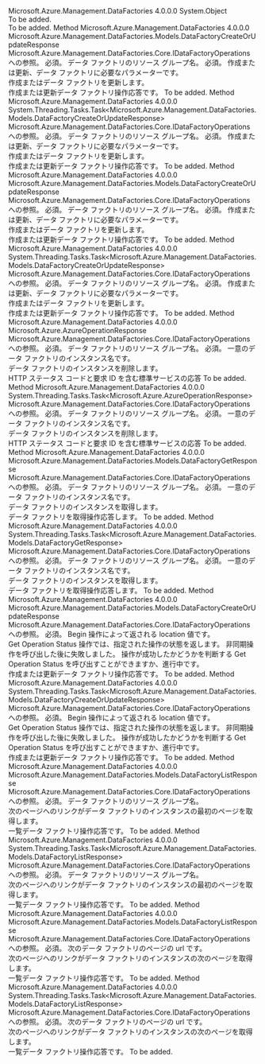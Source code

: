 <Type Name="DataFactoryOperationsExtensions" FullName="Microsoft.Azure.Management.DataFactories.Core.DataFactoryOperationsExtensions">
  <TypeSignature Language="C#" Value="public static class DataFactoryOperationsExtensions" />
  <TypeSignature Language="ILAsm" Value=".class public auto ansi abstract sealed beforefieldinit DataFactoryOperationsExtensions extends System.Object" />
  <TypeSignature Language="DocId" Value="T:Microsoft.Azure.Management.DataFactories.Core.DataFactoryOperationsExtensions" />
  <TypeSignature Language="VB.NET" Value="Public Module DataFactoryOperationsExtensions" />
  <TypeSignature Language="F#" Value="type DataFactoryOperationsExtensions = class" />
  <AssemblyInfo>
    <AssemblyName>Microsoft.Azure.Management.DataFactories</AssemblyName>
    <AssemblyVersion>4.0.0.0</AssemblyVersion>
  </AssemblyInfo>
  <Base>
    <BaseTypeName>System.Object</BaseTypeName>
  </Base>
  <Interfaces />
  <Docs>
    <summary>To be added.</summary>
    <remarks>To be added.</remarks>
  </Docs>
  <Members>
    <Member MemberName="BeginCreateOrUpdate">
      <MemberSignature Language="C#" Value="public static Microsoft.Azure.Management.DataFactories.Models.DataFactoryCreateOrUpdateResponse BeginCreateOrUpdate (this Microsoft.Azure.Management.DataFactories.Core.IDataFactoryOperations operations, string resourceGroupName, Microsoft.Azure.Management.DataFactories.Models.DataFactoryCreateOrUpdateParameters parameters);" />
      <MemberSignature Language="ILAsm" Value=".method public static hidebysig class Microsoft.Azure.Management.DataFactories.Models.DataFactoryCreateOrUpdateResponse BeginCreateOrUpdate(class Microsoft.Azure.Management.DataFactories.Core.IDataFactoryOperations operations, string resourceGroupName, class Microsoft.Azure.Management.DataFactories.Models.DataFactoryCreateOrUpdateParameters parameters) cil managed" />
      <MemberSignature Language="DocId" Value="M:Microsoft.Azure.Management.DataFactories.Core.DataFactoryOperationsExtensions.BeginCreateOrUpdate(Microsoft.Azure.Management.DataFactories.Core.IDataFactoryOperations,System.String,Microsoft.Azure.Management.DataFactories.Models.DataFactoryCreateOrUpdateParameters)" />
      <MemberSignature Language="VB.NET" Value="&lt;Extension()&gt;&#xA;Public Function BeginCreateOrUpdate (operations As IDataFactoryOperations, resourceGroupName As String, parameters As DataFactoryCreateOrUpdateParameters) As DataFactoryCreateOrUpdateResponse" />
      <MemberSignature Language="F#" Value="static member BeginCreateOrUpdate : Microsoft.Azure.Management.DataFactories.Core.IDataFactoryOperations * string * Microsoft.Azure.Management.DataFactories.Models.DataFactoryCreateOrUpdateParameters -&gt; Microsoft.Azure.Management.DataFactories.Models.DataFactoryCreateOrUpdateResponse" Usage="Microsoft.Azure.Management.DataFactories.Core.DataFactoryOperationsExtensions.BeginCreateOrUpdate (operations, resourceGroupName, parameters)" />
      <MemberType>Method</MemberType>
      <AssemblyInfo>
        <AssemblyName>Microsoft.Azure.Management.DataFactories</AssemblyName>
        <AssemblyVersion>4.0.0.0</AssemblyVersion>
      </AssemblyInfo>
      <ReturnValue>
        <ReturnType>Microsoft.Azure.Management.DataFactories.Models.DataFactoryCreateOrUpdateResponse</ReturnType>
      </ReturnValue>
      <Parameters>
        <Parameter Name="operations" Type="Microsoft.Azure.Management.DataFactories.Core.IDataFactoryOperations" RefType="this" />
        <Parameter Name="resourceGroupName" Type="System.String" />
        <Parameter Name="parameters" Type="Microsoft.Azure.Management.DataFactories.Models.DataFactoryCreateOrUpdateParameters" />
      </Parameters>
      <Docs>
        <param name="operations">
            Microsoft.Azure.Management.DataFactories.Core.IDataFactoryOperations への参照。
            </param>
        <param name="resourceGroupName">
            必須。 データ ファクトリのリソース グループ名。
            </param>
        <param name="parameters">
            必須。 作成または更新、データ ファクトリに必要なパラメーターです。
            </param>
        <summary>
            作成またはデータ ファクトリを更新します。
            </summary>
        <returns>
            作成または更新データ ファクトリ操作応答です。
            </returns>
        <remarks>To be added.</remarks>
      </Docs>
    </Member>
    <Member MemberName="BeginCreateOrUpdateAsync">
      <MemberSignature Language="C#" Value="public static System.Threading.Tasks.Task&lt;Microsoft.Azure.Management.DataFactories.Models.DataFactoryCreateOrUpdateResponse&gt; BeginCreateOrUpdateAsync (this Microsoft.Azure.Management.DataFactories.Core.IDataFactoryOperations operations, string resourceGroupName, Microsoft.Azure.Management.DataFactories.Models.DataFactoryCreateOrUpdateParameters parameters);" />
      <MemberSignature Language="ILAsm" Value=".method public static hidebysig class System.Threading.Tasks.Task`1&lt;class Microsoft.Azure.Management.DataFactories.Models.DataFactoryCreateOrUpdateResponse&gt; BeginCreateOrUpdateAsync(class Microsoft.Azure.Management.DataFactories.Core.IDataFactoryOperations operations, string resourceGroupName, class Microsoft.Azure.Management.DataFactories.Models.DataFactoryCreateOrUpdateParameters parameters) cil managed" />
      <MemberSignature Language="DocId" Value="M:Microsoft.Azure.Management.DataFactories.Core.DataFactoryOperationsExtensions.BeginCreateOrUpdateAsync(Microsoft.Azure.Management.DataFactories.Core.IDataFactoryOperations,System.String,Microsoft.Azure.Management.DataFactories.Models.DataFactoryCreateOrUpdateParameters)" />
      <MemberSignature Language="VB.NET" Value="&lt;Extension()&gt;&#xA;Public Function BeginCreateOrUpdateAsync (operations As IDataFactoryOperations, resourceGroupName As String, parameters As DataFactoryCreateOrUpdateParameters) As Task(Of DataFactoryCreateOrUpdateResponse)" />
      <MemberSignature Language="F#" Value="static member BeginCreateOrUpdateAsync : Microsoft.Azure.Management.DataFactories.Core.IDataFactoryOperations * string * Microsoft.Azure.Management.DataFactories.Models.DataFactoryCreateOrUpdateParameters -&gt; System.Threading.Tasks.Task&lt;Microsoft.Azure.Management.DataFactories.Models.DataFactoryCreateOrUpdateResponse&gt;" Usage="Microsoft.Azure.Management.DataFactories.Core.DataFactoryOperationsExtensions.BeginCreateOrUpdateAsync (operations, resourceGroupName, parameters)" />
      <MemberType>Method</MemberType>
      <AssemblyInfo>
        <AssemblyName>Microsoft.Azure.Management.DataFactories</AssemblyName>
        <AssemblyVersion>4.0.0.0</AssemblyVersion>
      </AssemblyInfo>
      <ReturnValue>
        <ReturnType>System.Threading.Tasks.Task&lt;Microsoft.Azure.Management.DataFactories.Models.DataFactoryCreateOrUpdateResponse&gt;</ReturnType>
      </ReturnValue>
      <Parameters>
        <Parameter Name="operations" Type="Microsoft.Azure.Management.DataFactories.Core.IDataFactoryOperations" RefType="this" />
        <Parameter Name="resourceGroupName" Type="System.String" />
        <Parameter Name="parameters" Type="Microsoft.Azure.Management.DataFactories.Models.DataFactoryCreateOrUpdateParameters" />
      </Parameters>
      <Docs>
        <param name="operations">
            Microsoft.Azure.Management.DataFactories.Core.IDataFactoryOperations への参照。
            </param>
        <param name="resourceGroupName">
            必須。 データ ファクトリのリソース グループ名。
            </param>
        <param name="parameters">
            必須。 作成または更新、データ ファクトリに必要なパラメーターです。
            </param>
        <summary>
            作成またはデータ ファクトリを更新します。
            </summary>
        <returns>
            作成または更新データ ファクトリ操作応答です。
            </returns>
        <remarks>To be added.</remarks>
      </Docs>
    </Member>
    <Member MemberName="CreateOrUpdate">
      <MemberSignature Language="C#" Value="public static Microsoft.Azure.Management.DataFactories.Models.DataFactoryCreateOrUpdateResponse CreateOrUpdate (this Microsoft.Azure.Management.DataFactories.Core.IDataFactoryOperations operations, string resourceGroupName, Microsoft.Azure.Management.DataFactories.Models.DataFactoryCreateOrUpdateParameters parameters);" />
      <MemberSignature Language="ILAsm" Value=".method public static hidebysig class Microsoft.Azure.Management.DataFactories.Models.DataFactoryCreateOrUpdateResponse CreateOrUpdate(class Microsoft.Azure.Management.DataFactories.Core.IDataFactoryOperations operations, string resourceGroupName, class Microsoft.Azure.Management.DataFactories.Models.DataFactoryCreateOrUpdateParameters parameters) cil managed" />
      <MemberSignature Language="DocId" Value="M:Microsoft.Azure.Management.DataFactories.Core.DataFactoryOperationsExtensions.CreateOrUpdate(Microsoft.Azure.Management.DataFactories.Core.IDataFactoryOperations,System.String,Microsoft.Azure.Management.DataFactories.Models.DataFactoryCreateOrUpdateParameters)" />
      <MemberSignature Language="VB.NET" Value="&lt;Extension()&gt;&#xA;Public Function CreateOrUpdate (operations As IDataFactoryOperations, resourceGroupName As String, parameters As DataFactoryCreateOrUpdateParameters) As DataFactoryCreateOrUpdateResponse" />
      <MemberSignature Language="F#" Value="static member CreateOrUpdate : Microsoft.Azure.Management.DataFactories.Core.IDataFactoryOperations * string * Microsoft.Azure.Management.DataFactories.Models.DataFactoryCreateOrUpdateParameters -&gt; Microsoft.Azure.Management.DataFactories.Models.DataFactoryCreateOrUpdateResponse" Usage="Microsoft.Azure.Management.DataFactories.Core.DataFactoryOperationsExtensions.CreateOrUpdate (operations, resourceGroupName, parameters)" />
      <MemberType>Method</MemberType>
      <AssemblyInfo>
        <AssemblyName>Microsoft.Azure.Management.DataFactories</AssemblyName>
        <AssemblyVersion>4.0.0.0</AssemblyVersion>
      </AssemblyInfo>
      <ReturnValue>
        <ReturnType>Microsoft.Azure.Management.DataFactories.Models.DataFactoryCreateOrUpdateResponse</ReturnType>
      </ReturnValue>
      <Parameters>
        <Parameter Name="operations" Type="Microsoft.Azure.Management.DataFactories.Core.IDataFactoryOperations" RefType="this" />
        <Parameter Name="resourceGroupName" Type="System.String" />
        <Parameter Name="parameters" Type="Microsoft.Azure.Management.DataFactories.Models.DataFactoryCreateOrUpdateParameters" />
      </Parameters>
      <Docs>
        <param name="operations">
            Microsoft.Azure.Management.DataFactories.Core.IDataFactoryOperations への参照。
            </param>
        <param name="resourceGroupName">
            必須。 データ ファクトリのリソース グループ名。
            </param>
        <param name="parameters">
            必須。 作成または更新、データ ファクトリに必要なパラメーターです。
            </param>
        <summary>
            作成またはデータ ファクトリを更新します。
            </summary>
        <returns>
            作成または更新データ ファクトリ操作応答です。
            </returns>
        <remarks>To be added.</remarks>
      </Docs>
    </Member>
    <Member MemberName="CreateOrUpdateAsync">
      <MemberSignature Language="C#" Value="public static System.Threading.Tasks.Task&lt;Microsoft.Azure.Management.DataFactories.Models.DataFactoryCreateOrUpdateResponse&gt; CreateOrUpdateAsync (this Microsoft.Azure.Management.DataFactories.Core.IDataFactoryOperations operations, string resourceGroupName, Microsoft.Azure.Management.DataFactories.Models.DataFactoryCreateOrUpdateParameters parameters);" />
      <MemberSignature Language="ILAsm" Value=".method public static hidebysig class System.Threading.Tasks.Task`1&lt;class Microsoft.Azure.Management.DataFactories.Models.DataFactoryCreateOrUpdateResponse&gt; CreateOrUpdateAsync(class Microsoft.Azure.Management.DataFactories.Core.IDataFactoryOperations operations, string resourceGroupName, class Microsoft.Azure.Management.DataFactories.Models.DataFactoryCreateOrUpdateParameters parameters) cil managed" />
      <MemberSignature Language="DocId" Value="M:Microsoft.Azure.Management.DataFactories.Core.DataFactoryOperationsExtensions.CreateOrUpdateAsync(Microsoft.Azure.Management.DataFactories.Core.IDataFactoryOperations,System.String,Microsoft.Azure.Management.DataFactories.Models.DataFactoryCreateOrUpdateParameters)" />
      <MemberSignature Language="VB.NET" Value="&lt;Extension()&gt;&#xA;Public Function CreateOrUpdateAsync (operations As IDataFactoryOperations, resourceGroupName As String, parameters As DataFactoryCreateOrUpdateParameters) As Task(Of DataFactoryCreateOrUpdateResponse)" />
      <MemberSignature Language="F#" Value="static member CreateOrUpdateAsync : Microsoft.Azure.Management.DataFactories.Core.IDataFactoryOperations * string * Microsoft.Azure.Management.DataFactories.Models.DataFactoryCreateOrUpdateParameters -&gt; System.Threading.Tasks.Task&lt;Microsoft.Azure.Management.DataFactories.Models.DataFactoryCreateOrUpdateResponse&gt;" Usage="Microsoft.Azure.Management.DataFactories.Core.DataFactoryOperationsExtensions.CreateOrUpdateAsync (operations, resourceGroupName, parameters)" />
      <MemberType>Method</MemberType>
      <AssemblyInfo>
        <AssemblyName>Microsoft.Azure.Management.DataFactories</AssemblyName>
        <AssemblyVersion>4.0.0.0</AssemblyVersion>
      </AssemblyInfo>
      <ReturnValue>
        <ReturnType>System.Threading.Tasks.Task&lt;Microsoft.Azure.Management.DataFactories.Models.DataFactoryCreateOrUpdateResponse&gt;</ReturnType>
      </ReturnValue>
      <Parameters>
        <Parameter Name="operations" Type="Microsoft.Azure.Management.DataFactories.Core.IDataFactoryOperations" RefType="this" />
        <Parameter Name="resourceGroupName" Type="System.String" />
        <Parameter Name="parameters" Type="Microsoft.Azure.Management.DataFactories.Models.DataFactoryCreateOrUpdateParameters" />
      </Parameters>
      <Docs>
        <param name="operations">
            Microsoft.Azure.Management.DataFactories.Core.IDataFactoryOperations への参照。
            </param>
        <param name="resourceGroupName">
            必須。 データ ファクトリのリソース グループ名。
            </param>
        <param name="parameters">
            必須。 作成または更新、データ ファクトリに必要なパラメーターです。
            </param>
        <summary>
            作成またはデータ ファクトリを更新します。
            </summary>
        <returns>
            作成または更新データ ファクトリ操作応答です。
            </returns>
        <remarks>To be added.</remarks>
      </Docs>
    </Member>
    <Member MemberName="Delete">
      <MemberSignature Language="C#" Value="public static Microsoft.Azure.AzureOperationResponse Delete (this Microsoft.Azure.Management.DataFactories.Core.IDataFactoryOperations operations, string resourceGroupName, string dataFactoryName);" />
      <MemberSignature Language="ILAsm" Value=".method public static hidebysig class Microsoft.Azure.AzureOperationResponse Delete(class Microsoft.Azure.Management.DataFactories.Core.IDataFactoryOperations operations, string resourceGroupName, string dataFactoryName) cil managed" />
      <MemberSignature Language="DocId" Value="M:Microsoft.Azure.Management.DataFactories.Core.DataFactoryOperationsExtensions.Delete(Microsoft.Azure.Management.DataFactories.Core.IDataFactoryOperations,System.String,System.String)" />
      <MemberSignature Language="VB.NET" Value="&lt;Extension()&gt;&#xA;Public Function Delete (operations As IDataFactoryOperations, resourceGroupName As String, dataFactoryName As String) As AzureOperationResponse" />
      <MemberSignature Language="F#" Value="static member Delete : Microsoft.Azure.Management.DataFactories.Core.IDataFactoryOperations * string * string -&gt; Microsoft.Azure.AzureOperationResponse" Usage="Microsoft.Azure.Management.DataFactories.Core.DataFactoryOperationsExtensions.Delete (operations, resourceGroupName, dataFactoryName)" />
      <MemberType>Method</MemberType>
      <AssemblyInfo>
        <AssemblyName>Microsoft.Azure.Management.DataFactories</AssemblyName>
        <AssemblyVersion>4.0.0.0</AssemblyVersion>
      </AssemblyInfo>
      <ReturnValue>
        <ReturnType>Microsoft.Azure.AzureOperationResponse</ReturnType>
      </ReturnValue>
      <Parameters>
        <Parameter Name="operations" Type="Microsoft.Azure.Management.DataFactories.Core.IDataFactoryOperations" RefType="this" />
        <Parameter Name="resourceGroupName" Type="System.String" />
        <Parameter Name="dataFactoryName" Type="System.String" />
      </Parameters>
      <Docs>
        <param name="operations">
            Microsoft.Azure.Management.DataFactories.Core.IDataFactoryOperations への参照。
            </param>
        <param name="resourceGroupName">
            必須。 データ ファクトリのリソース グループ名。
            </param>
        <param name="dataFactoryName">
            必須。 一意のデータ ファクトリのインスタンス名です。
            </param>
        <summary>
            データ ファクトリのインスタンスを削除します。
            </summary>
        <returns>
            HTTP ステータス コードと要求 ID を含む標準サービスの応答
            </returns>
        <remarks>To be added.</remarks>
      </Docs>
    </Member>
    <Member MemberName="DeleteAsync">
      <MemberSignature Language="C#" Value="public static System.Threading.Tasks.Task&lt;Microsoft.Azure.AzureOperationResponse&gt; DeleteAsync (this Microsoft.Azure.Management.DataFactories.Core.IDataFactoryOperations operations, string resourceGroupName, string dataFactoryName);" />
      <MemberSignature Language="ILAsm" Value=".method public static hidebysig class System.Threading.Tasks.Task`1&lt;class Microsoft.Azure.AzureOperationResponse&gt; DeleteAsync(class Microsoft.Azure.Management.DataFactories.Core.IDataFactoryOperations operations, string resourceGroupName, string dataFactoryName) cil managed" />
      <MemberSignature Language="DocId" Value="M:Microsoft.Azure.Management.DataFactories.Core.DataFactoryOperationsExtensions.DeleteAsync(Microsoft.Azure.Management.DataFactories.Core.IDataFactoryOperations,System.String,System.String)" />
      <MemberSignature Language="VB.NET" Value="&lt;Extension()&gt;&#xA;Public Function DeleteAsync (operations As IDataFactoryOperations, resourceGroupName As String, dataFactoryName As String) As Task(Of AzureOperationResponse)" />
      <MemberSignature Language="F#" Value="static member DeleteAsync : Microsoft.Azure.Management.DataFactories.Core.IDataFactoryOperations * string * string -&gt; System.Threading.Tasks.Task&lt;Microsoft.Azure.AzureOperationResponse&gt;" Usage="Microsoft.Azure.Management.DataFactories.Core.DataFactoryOperationsExtensions.DeleteAsync (operations, resourceGroupName, dataFactoryName)" />
      <MemberType>Method</MemberType>
      <AssemblyInfo>
        <AssemblyName>Microsoft.Azure.Management.DataFactories</AssemblyName>
        <AssemblyVersion>4.0.0.0</AssemblyVersion>
      </AssemblyInfo>
      <ReturnValue>
        <ReturnType>System.Threading.Tasks.Task&lt;Microsoft.Azure.AzureOperationResponse&gt;</ReturnType>
      </ReturnValue>
      <Parameters>
        <Parameter Name="operations" Type="Microsoft.Azure.Management.DataFactories.Core.IDataFactoryOperations" RefType="this" />
        <Parameter Name="resourceGroupName" Type="System.String" />
        <Parameter Name="dataFactoryName" Type="System.String" />
      </Parameters>
      <Docs>
        <param name="operations">
            Microsoft.Azure.Management.DataFactories.Core.IDataFactoryOperations への参照。
            </param>
        <param name="resourceGroupName">
            必須。 データ ファクトリのリソース グループ名。
            </param>
        <param name="dataFactoryName">
            必須。 一意のデータ ファクトリのインスタンス名です。
            </param>
        <summary>
            データ ファクトリのインスタンスを削除します。
            </summary>
        <returns>
            HTTP ステータス コードと要求 ID を含む標準サービスの応答
            </returns>
        <remarks>To be added.</remarks>
      </Docs>
    </Member>
    <Member MemberName="Get">
      <MemberSignature Language="C#" Value="public static Microsoft.Azure.Management.DataFactories.Models.DataFactoryGetResponse Get (this Microsoft.Azure.Management.DataFactories.Core.IDataFactoryOperations operations, string resourceGroupName, string dataFactoryName);" />
      <MemberSignature Language="ILAsm" Value=".method public static hidebysig class Microsoft.Azure.Management.DataFactories.Models.DataFactoryGetResponse Get(class Microsoft.Azure.Management.DataFactories.Core.IDataFactoryOperations operations, string resourceGroupName, string dataFactoryName) cil managed" />
      <MemberSignature Language="DocId" Value="M:Microsoft.Azure.Management.DataFactories.Core.DataFactoryOperationsExtensions.Get(Microsoft.Azure.Management.DataFactories.Core.IDataFactoryOperations,System.String,System.String)" />
      <MemberSignature Language="VB.NET" Value="&lt;Extension()&gt;&#xA;Public Function Get (operations As IDataFactoryOperations, resourceGroupName As String, dataFactoryName As String) As DataFactoryGetResponse" />
      <MemberSignature Language="F#" Value="static member Get : Microsoft.Azure.Management.DataFactories.Core.IDataFactoryOperations * string * string -&gt; Microsoft.Azure.Management.DataFactories.Models.DataFactoryGetResponse" Usage="Microsoft.Azure.Management.DataFactories.Core.DataFactoryOperationsExtensions.Get (operations, resourceGroupName, dataFactoryName)" />
      <MemberType>Method</MemberType>
      <AssemblyInfo>
        <AssemblyName>Microsoft.Azure.Management.DataFactories</AssemblyName>
        <AssemblyVersion>4.0.0.0</AssemblyVersion>
      </AssemblyInfo>
      <ReturnValue>
        <ReturnType>Microsoft.Azure.Management.DataFactories.Models.DataFactoryGetResponse</ReturnType>
      </ReturnValue>
      <Parameters>
        <Parameter Name="operations" Type="Microsoft.Azure.Management.DataFactories.Core.IDataFactoryOperations" RefType="this" />
        <Parameter Name="resourceGroupName" Type="System.String" />
        <Parameter Name="dataFactoryName" Type="System.String" />
      </Parameters>
      <Docs>
        <param name="operations">
            Microsoft.Azure.Management.DataFactories.Core.IDataFactoryOperations への参照。
            </param>
        <param name="resourceGroupName">
            必須。 データ ファクトリのリソース グループ名。
            </param>
        <param name="dataFactoryName">
            必須。 一意のデータ ファクトリのインスタンス名です。
            </param>
        <summary>
            データ ファクトリのインスタンスを取得します。
            </summary>
        <returns>
            データ ファクトリを取得操作応答します。
            </returns>
        <remarks>To be added.</remarks>
      </Docs>
    </Member>
    <Member MemberName="GetAsync">
      <MemberSignature Language="C#" Value="public static System.Threading.Tasks.Task&lt;Microsoft.Azure.Management.DataFactories.Models.DataFactoryGetResponse&gt; GetAsync (this Microsoft.Azure.Management.DataFactories.Core.IDataFactoryOperations operations, string resourceGroupName, string dataFactoryName);" />
      <MemberSignature Language="ILAsm" Value=".method public static hidebysig class System.Threading.Tasks.Task`1&lt;class Microsoft.Azure.Management.DataFactories.Models.DataFactoryGetResponse&gt; GetAsync(class Microsoft.Azure.Management.DataFactories.Core.IDataFactoryOperations operations, string resourceGroupName, string dataFactoryName) cil managed" />
      <MemberSignature Language="DocId" Value="M:Microsoft.Azure.Management.DataFactories.Core.DataFactoryOperationsExtensions.GetAsync(Microsoft.Azure.Management.DataFactories.Core.IDataFactoryOperations,System.String,System.String)" />
      <MemberSignature Language="VB.NET" Value="&lt;Extension()&gt;&#xA;Public Function GetAsync (operations As IDataFactoryOperations, resourceGroupName As String, dataFactoryName As String) As Task(Of DataFactoryGetResponse)" />
      <MemberSignature Language="F#" Value="static member GetAsync : Microsoft.Azure.Management.DataFactories.Core.IDataFactoryOperations * string * string -&gt; System.Threading.Tasks.Task&lt;Microsoft.Azure.Management.DataFactories.Models.DataFactoryGetResponse&gt;" Usage="Microsoft.Azure.Management.DataFactories.Core.DataFactoryOperationsExtensions.GetAsync (operations, resourceGroupName, dataFactoryName)" />
      <MemberType>Method</MemberType>
      <AssemblyInfo>
        <AssemblyName>Microsoft.Azure.Management.DataFactories</AssemblyName>
        <AssemblyVersion>4.0.0.0</AssemblyVersion>
      </AssemblyInfo>
      <ReturnValue>
        <ReturnType>System.Threading.Tasks.Task&lt;Microsoft.Azure.Management.DataFactories.Models.DataFactoryGetResponse&gt;</ReturnType>
      </ReturnValue>
      <Parameters>
        <Parameter Name="operations" Type="Microsoft.Azure.Management.DataFactories.Core.IDataFactoryOperations" RefType="this" />
        <Parameter Name="resourceGroupName" Type="System.String" />
        <Parameter Name="dataFactoryName" Type="System.String" />
      </Parameters>
      <Docs>
        <param name="operations">
            Microsoft.Azure.Management.DataFactories.Core.IDataFactoryOperations への参照。
            </param>
        <param name="resourceGroupName">
            必須。 データ ファクトリのリソース グループ名。
            </param>
        <param name="dataFactoryName">
            必須。 一意のデータ ファクトリのインスタンス名です。
            </param>
        <summary>
            データ ファクトリのインスタンスを取得します。
            </summary>
        <returns>
            データ ファクトリを取得操作応答します。
            </returns>
        <remarks>To be added.</remarks>
      </Docs>
    </Member>
    <Member MemberName="GetCreateOrUpdateStatus">
      <MemberSignature Language="C#" Value="public static Microsoft.Azure.Management.DataFactories.Models.DataFactoryCreateOrUpdateResponse GetCreateOrUpdateStatus (this Microsoft.Azure.Management.DataFactories.Core.IDataFactoryOperations operations, string operationStatusLink);" />
      <MemberSignature Language="ILAsm" Value=".method public static hidebysig class Microsoft.Azure.Management.DataFactories.Models.DataFactoryCreateOrUpdateResponse GetCreateOrUpdateStatus(class Microsoft.Azure.Management.DataFactories.Core.IDataFactoryOperations operations, string operationStatusLink) cil managed" />
      <MemberSignature Language="DocId" Value="M:Microsoft.Azure.Management.DataFactories.Core.DataFactoryOperationsExtensions.GetCreateOrUpdateStatus(Microsoft.Azure.Management.DataFactories.Core.IDataFactoryOperations,System.String)" />
      <MemberSignature Language="VB.NET" Value="&lt;Extension()&gt;&#xA;Public Function GetCreateOrUpdateStatus (operations As IDataFactoryOperations, operationStatusLink As String) As DataFactoryCreateOrUpdateResponse" />
      <MemberSignature Language="F#" Value="static member GetCreateOrUpdateStatus : Microsoft.Azure.Management.DataFactories.Core.IDataFactoryOperations * string -&gt; Microsoft.Azure.Management.DataFactories.Models.DataFactoryCreateOrUpdateResponse" Usage="Microsoft.Azure.Management.DataFactories.Core.DataFactoryOperationsExtensions.GetCreateOrUpdateStatus (operations, operationStatusLink)" />
      <MemberType>Method</MemberType>
      <AssemblyInfo>
        <AssemblyName>Microsoft.Azure.Management.DataFactories</AssemblyName>
        <AssemblyVersion>4.0.0.0</AssemblyVersion>
      </AssemblyInfo>
      <ReturnValue>
        <ReturnType>Microsoft.Azure.Management.DataFactories.Models.DataFactoryCreateOrUpdateResponse</ReturnType>
      </ReturnValue>
      <Parameters>
        <Parameter Name="operations" Type="Microsoft.Azure.Management.DataFactories.Core.IDataFactoryOperations" RefType="this" />
        <Parameter Name="operationStatusLink" Type="System.String" />
      </Parameters>
      <Docs>
        <param name="operations">
            Microsoft.Azure.Management.DataFactories.Core.IDataFactoryOperations への参照。
            </param>
        <param name="operationStatusLink">
            必須。 Begin 操作によって返される location 値です。
            </param>
        <summary>
            Get Operation Status 操作では、指定された操作の状態を返します。 非同期操作を呼び出した後に失敗しました。 操作が成功したかどうかを判断する Get Operation Status を呼び出すことができますか、進行中です。
            </summary>
        <returns>
            作成または更新データ ファクトリ操作応答です。
            </returns>
        <remarks>To be added.</remarks>
      </Docs>
    </Member>
    <Member MemberName="GetCreateOrUpdateStatusAsync">
      <MemberSignature Language="C#" Value="public static System.Threading.Tasks.Task&lt;Microsoft.Azure.Management.DataFactories.Models.DataFactoryCreateOrUpdateResponse&gt; GetCreateOrUpdateStatusAsync (this Microsoft.Azure.Management.DataFactories.Core.IDataFactoryOperations operations, string operationStatusLink);" />
      <MemberSignature Language="ILAsm" Value=".method public static hidebysig class System.Threading.Tasks.Task`1&lt;class Microsoft.Azure.Management.DataFactories.Models.DataFactoryCreateOrUpdateResponse&gt; GetCreateOrUpdateStatusAsync(class Microsoft.Azure.Management.DataFactories.Core.IDataFactoryOperations operations, string operationStatusLink) cil managed" />
      <MemberSignature Language="DocId" Value="M:Microsoft.Azure.Management.DataFactories.Core.DataFactoryOperationsExtensions.GetCreateOrUpdateStatusAsync(Microsoft.Azure.Management.DataFactories.Core.IDataFactoryOperations,System.String)" />
      <MemberSignature Language="VB.NET" Value="&lt;Extension()&gt;&#xA;Public Function GetCreateOrUpdateStatusAsync (operations As IDataFactoryOperations, operationStatusLink As String) As Task(Of DataFactoryCreateOrUpdateResponse)" />
      <MemberSignature Language="F#" Value="static member GetCreateOrUpdateStatusAsync : Microsoft.Azure.Management.DataFactories.Core.IDataFactoryOperations * string -&gt; System.Threading.Tasks.Task&lt;Microsoft.Azure.Management.DataFactories.Models.DataFactoryCreateOrUpdateResponse&gt;" Usage="Microsoft.Azure.Management.DataFactories.Core.DataFactoryOperationsExtensions.GetCreateOrUpdateStatusAsync (operations, operationStatusLink)" />
      <MemberType>Method</MemberType>
      <AssemblyInfo>
        <AssemblyName>Microsoft.Azure.Management.DataFactories</AssemblyName>
        <AssemblyVersion>4.0.0.0</AssemblyVersion>
      </AssemblyInfo>
      <ReturnValue>
        <ReturnType>System.Threading.Tasks.Task&lt;Microsoft.Azure.Management.DataFactories.Models.DataFactoryCreateOrUpdateResponse&gt;</ReturnType>
      </ReturnValue>
      <Parameters>
        <Parameter Name="operations" Type="Microsoft.Azure.Management.DataFactories.Core.IDataFactoryOperations" RefType="this" />
        <Parameter Name="operationStatusLink" Type="System.String" />
      </Parameters>
      <Docs>
        <param name="operations">
            Microsoft.Azure.Management.DataFactories.Core.IDataFactoryOperations への参照。
            </param>
        <param name="operationStatusLink">
            必須。 Begin 操作によって返される location 値です。
            </param>
        <summary>
            Get Operation Status 操作では、指定された操作の状態を返します。 非同期操作を呼び出した後に失敗しました。 操作が成功したかどうかを判断する Get Operation Status を呼び出すことができますか、進行中です。
            </summary>
        <returns>
            作成または更新データ ファクトリ操作応答です。
            </returns>
        <remarks>To be added.</remarks>
      </Docs>
    </Member>
    <Member MemberName="List">
      <MemberSignature Language="C#" Value="public static Microsoft.Azure.Management.DataFactories.Models.DataFactoryListResponse List (this Microsoft.Azure.Management.DataFactories.Core.IDataFactoryOperations operations, string resourceGroupName);" />
      <MemberSignature Language="ILAsm" Value=".method public static hidebysig class Microsoft.Azure.Management.DataFactories.Models.DataFactoryListResponse List(class Microsoft.Azure.Management.DataFactories.Core.IDataFactoryOperations operations, string resourceGroupName) cil managed" />
      <MemberSignature Language="DocId" Value="M:Microsoft.Azure.Management.DataFactories.Core.DataFactoryOperationsExtensions.List(Microsoft.Azure.Management.DataFactories.Core.IDataFactoryOperations,System.String)" />
      <MemberSignature Language="VB.NET" Value="&lt;Extension()&gt;&#xA;Public Function List (operations As IDataFactoryOperations, resourceGroupName As String) As DataFactoryListResponse" />
      <MemberSignature Language="F#" Value="static member List : Microsoft.Azure.Management.DataFactories.Core.IDataFactoryOperations * string -&gt; Microsoft.Azure.Management.DataFactories.Models.DataFactoryListResponse" Usage="Microsoft.Azure.Management.DataFactories.Core.DataFactoryOperationsExtensions.List (operations, resourceGroupName)" />
      <MemberType>Method</MemberType>
      <AssemblyInfo>
        <AssemblyName>Microsoft.Azure.Management.DataFactories</AssemblyName>
        <AssemblyVersion>4.0.0.0</AssemblyVersion>
      </AssemblyInfo>
      <ReturnValue>
        <ReturnType>Microsoft.Azure.Management.DataFactories.Models.DataFactoryListResponse</ReturnType>
      </ReturnValue>
      <Parameters>
        <Parameter Name="operations" Type="Microsoft.Azure.Management.DataFactories.Core.IDataFactoryOperations" RefType="this" />
        <Parameter Name="resourceGroupName" Type="System.String" />
      </Parameters>
      <Docs>
        <param name="operations">
            Microsoft.Azure.Management.DataFactories.Core.IDataFactoryOperations への参照。
            </param>
        <param name="resourceGroupName">
            必須。 データ ファクトリのリソース グループ名。
            </param>
        <summary>
            次のページへのリンクがデータ ファクトリのインスタンスの最初のページを取得します。
            </summary>
        <returns>
            一覧データ ファクトリ操作応答です。
            </returns>
        <remarks>To be added.</remarks>
      </Docs>
    </Member>
    <Member MemberName="ListAsync">
      <MemberSignature Language="C#" Value="public static System.Threading.Tasks.Task&lt;Microsoft.Azure.Management.DataFactories.Models.DataFactoryListResponse&gt; ListAsync (this Microsoft.Azure.Management.DataFactories.Core.IDataFactoryOperations operations, string resourceGroupName);" />
      <MemberSignature Language="ILAsm" Value=".method public static hidebysig class System.Threading.Tasks.Task`1&lt;class Microsoft.Azure.Management.DataFactories.Models.DataFactoryListResponse&gt; ListAsync(class Microsoft.Azure.Management.DataFactories.Core.IDataFactoryOperations operations, string resourceGroupName) cil managed" />
      <MemberSignature Language="DocId" Value="M:Microsoft.Azure.Management.DataFactories.Core.DataFactoryOperationsExtensions.ListAsync(Microsoft.Azure.Management.DataFactories.Core.IDataFactoryOperations,System.String)" />
      <MemberSignature Language="VB.NET" Value="&lt;Extension()&gt;&#xA;Public Function ListAsync (operations As IDataFactoryOperations, resourceGroupName As String) As Task(Of DataFactoryListResponse)" />
      <MemberSignature Language="F#" Value="static member ListAsync : Microsoft.Azure.Management.DataFactories.Core.IDataFactoryOperations * string -&gt; System.Threading.Tasks.Task&lt;Microsoft.Azure.Management.DataFactories.Models.DataFactoryListResponse&gt;" Usage="Microsoft.Azure.Management.DataFactories.Core.DataFactoryOperationsExtensions.ListAsync (operations, resourceGroupName)" />
      <MemberType>Method</MemberType>
      <AssemblyInfo>
        <AssemblyName>Microsoft.Azure.Management.DataFactories</AssemblyName>
        <AssemblyVersion>4.0.0.0</AssemblyVersion>
      </AssemblyInfo>
      <ReturnValue>
        <ReturnType>System.Threading.Tasks.Task&lt;Microsoft.Azure.Management.DataFactories.Models.DataFactoryListResponse&gt;</ReturnType>
      </ReturnValue>
      <Parameters>
        <Parameter Name="operations" Type="Microsoft.Azure.Management.DataFactories.Core.IDataFactoryOperations" RefType="this" />
        <Parameter Name="resourceGroupName" Type="System.String" />
      </Parameters>
      <Docs>
        <param name="operations">
            Microsoft.Azure.Management.DataFactories.Core.IDataFactoryOperations への参照。
            </param>
        <param name="resourceGroupName">
            必須。 データ ファクトリのリソース グループ名。
            </param>
        <summary>
            次のページへのリンクがデータ ファクトリのインスタンスの最初のページを取得します。
            </summary>
        <returns>
            一覧データ ファクトリ操作応答です。
            </returns>
        <remarks>To be added.</remarks>
      </Docs>
    </Member>
    <Member MemberName="ListNext">
      <MemberSignature Language="C#" Value="public static Microsoft.Azure.Management.DataFactories.Models.DataFactoryListResponse ListNext (this Microsoft.Azure.Management.DataFactories.Core.IDataFactoryOperations operations, string nextLink);" />
      <MemberSignature Language="ILAsm" Value=".method public static hidebysig class Microsoft.Azure.Management.DataFactories.Models.DataFactoryListResponse ListNext(class Microsoft.Azure.Management.DataFactories.Core.IDataFactoryOperations operations, string nextLink) cil managed" />
      <MemberSignature Language="DocId" Value="M:Microsoft.Azure.Management.DataFactories.Core.DataFactoryOperationsExtensions.ListNext(Microsoft.Azure.Management.DataFactories.Core.IDataFactoryOperations,System.String)" />
      <MemberSignature Language="VB.NET" Value="&lt;Extension()&gt;&#xA;Public Function ListNext (operations As IDataFactoryOperations, nextLink As String) As DataFactoryListResponse" />
      <MemberSignature Language="F#" Value="static member ListNext : Microsoft.Azure.Management.DataFactories.Core.IDataFactoryOperations * string -&gt; Microsoft.Azure.Management.DataFactories.Models.DataFactoryListResponse" Usage="Microsoft.Azure.Management.DataFactories.Core.DataFactoryOperationsExtensions.ListNext (operations, nextLink)" />
      <MemberType>Method</MemberType>
      <AssemblyInfo>
        <AssemblyName>Microsoft.Azure.Management.DataFactories</AssemblyName>
        <AssemblyVersion>4.0.0.0</AssemblyVersion>
      </AssemblyInfo>
      <ReturnValue>
        <ReturnType>Microsoft.Azure.Management.DataFactories.Models.DataFactoryListResponse</ReturnType>
      </ReturnValue>
      <Parameters>
        <Parameter Name="operations" Type="Microsoft.Azure.Management.DataFactories.Core.IDataFactoryOperations" RefType="this" />
        <Parameter Name="nextLink" Type="System.String" />
      </Parameters>
      <Docs>
        <param name="operations">
            Microsoft.Azure.Management.DataFactories.Core.IDataFactoryOperations への参照。
            </param>
        <param name="nextLink">
            必須。 次のデータ ファクトリのページの url です。
            </param>
        <summary>
            次のページへのリンクがデータ ファクトリのインスタンスの次のページを取得します。
            </summary>
        <returns>
            一覧データ ファクトリ操作応答です。
            </returns>
        <remarks>To be added.</remarks>
      </Docs>
    </Member>
    <Member MemberName="ListNextAsync">
      <MemberSignature Language="C#" Value="public static System.Threading.Tasks.Task&lt;Microsoft.Azure.Management.DataFactories.Models.DataFactoryListResponse&gt; ListNextAsync (this Microsoft.Azure.Management.DataFactories.Core.IDataFactoryOperations operations, string nextLink);" />
      <MemberSignature Language="ILAsm" Value=".method public static hidebysig class System.Threading.Tasks.Task`1&lt;class Microsoft.Azure.Management.DataFactories.Models.DataFactoryListResponse&gt; ListNextAsync(class Microsoft.Azure.Management.DataFactories.Core.IDataFactoryOperations operations, string nextLink) cil managed" />
      <MemberSignature Language="DocId" Value="M:Microsoft.Azure.Management.DataFactories.Core.DataFactoryOperationsExtensions.ListNextAsync(Microsoft.Azure.Management.DataFactories.Core.IDataFactoryOperations,System.String)" />
      <MemberSignature Language="VB.NET" Value="&lt;Extension()&gt;&#xA;Public Function ListNextAsync (operations As IDataFactoryOperations, nextLink As String) As Task(Of DataFactoryListResponse)" />
      <MemberSignature Language="F#" Value="static member ListNextAsync : Microsoft.Azure.Management.DataFactories.Core.IDataFactoryOperations * string -&gt; System.Threading.Tasks.Task&lt;Microsoft.Azure.Management.DataFactories.Models.DataFactoryListResponse&gt;" Usage="Microsoft.Azure.Management.DataFactories.Core.DataFactoryOperationsExtensions.ListNextAsync (operations, nextLink)" />
      <MemberType>Method</MemberType>
      <AssemblyInfo>
        <AssemblyName>Microsoft.Azure.Management.DataFactories</AssemblyName>
        <AssemblyVersion>4.0.0.0</AssemblyVersion>
      </AssemblyInfo>
      <ReturnValue>
        <ReturnType>System.Threading.Tasks.Task&lt;Microsoft.Azure.Management.DataFactories.Models.DataFactoryListResponse&gt;</ReturnType>
      </ReturnValue>
      <Parameters>
        <Parameter Name="operations" Type="Microsoft.Azure.Management.DataFactories.Core.IDataFactoryOperations" RefType="this" />
        <Parameter Name="nextLink" Type="System.String" />
      </Parameters>
      <Docs>
        <param name="operations">
            Microsoft.Azure.Management.DataFactories.Core.IDataFactoryOperations への参照。
            </param>
        <param name="nextLink">
            必須。 次のデータ ファクトリのページの url です。
            </param>
        <summary>
            次のページへのリンクがデータ ファクトリのインスタンスの次のページを取得します。
            </summary>
        <returns>
            一覧データ ファクトリ操作応答です。
            </returns>
        <remarks>To be added.</remarks>
      </Docs>
    </Member>
  </Members>
</Type>